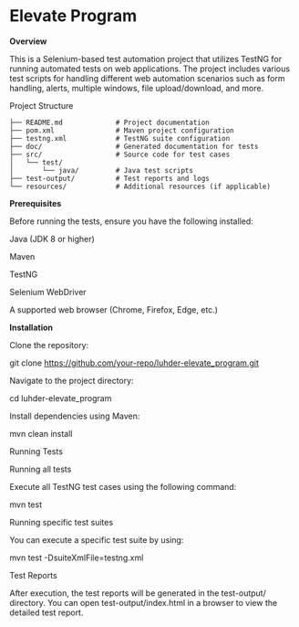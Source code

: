 ﻿# Elevate Program
 
 **Overview**

This is a Selenium-based test automation project that utilizes TestNG for running automated tests on web applications. The project includes various test scripts for handling different web automation scenarios such as form handling, alerts, multiple windows, file upload/download, and more.

Project Structure
```
├── README.md             # Project documentation
├── pom.xml               # Maven project configuration
├── testng.xml            # TestNG suite configuration
├── doc/                  # Generated documentation for tests
├── src/                  # Source code for test cases
│   └── test/
│       └── java/         # Java test scripts
├── test-output/          # Test reports and logs
└── resources/            # Additional resources (if applicable)
```
**Prerequisites**


Before running the tests, ensure you have the following installed:

Java (JDK 8 or higher)

Maven

TestNG

Selenium WebDriver

A supported web browser (Chrome, Firefox, Edge, etc.)

**Installation**

Clone the repository:

git clone https://github.com/your-repo/luhder-elevate_program.git

Navigate to the project directory:

cd luhder-elevate_program

Install dependencies using Maven: 

mvn clean install

Running Tests

Running all tests

Execute all TestNG test cases using the following command:

mvn test

Running specific test suites

You can execute a specific test suite by using:

mvn test -DsuiteXmlFile=testng.xml

Test Reports

After execution, the test reports will be generated in the test-output/ directory. You can open test-output/index.html in a browser to view the detailed test report.
